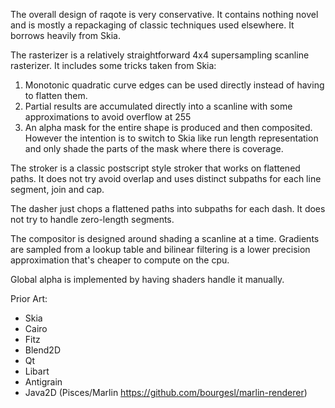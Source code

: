 The overall design of raqote is very conservative. It contains nothing novel and is mostly
a repackaging of classic techniques used elsewhere. It borrows heavily from Skia.

The rasterizer is a relatively straightforward 4x4 supersampling scanline
rasterizer. It includes some tricks taken from Skia:
1. Monotonic quadratic curve edges can be used directly instead of having to flatten them.
2. Partial results are accumulated directly into a scanline with some approximations to avoid overflow at 255
3. An alpha mask for the entire shape is produced and then composited. However the intention is to switch
   to Skia like run length representation and only shade the parts of the mask where there is coverage.

The stroker is a classic postscript style stroker that works on flattened paths. It does not try
avoid overlap and uses distinct subpaths for each line segment, join and cap.

The dasher just chops a flattened paths into subpaths for each dash. It does
not try to handle zero-length segments.

The compositor is designed around shading a scanline at a time. Gradients are sampled from a lookup
table and bilinear filtering is a lower precision approximation that's cheaper to compute on the cpu.

Global alpha is implemented by having shaders handle it manually.

Prior Art:
- Skia
- Cairo
- Fitz
- Blend2D
- Qt
- Libart
- Antigrain
- Java2D (Pisces/Marlin https://github.com/bourgesl/marlin-renderer)
